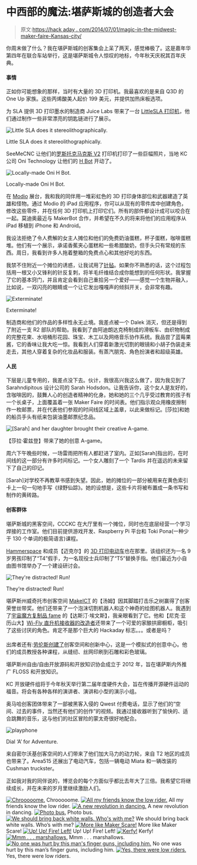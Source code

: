 # 中西部的魔法:堪萨斯城的创造者大会

> 原文:[https://hack aday . com/2014/07/01/magic-in-the-midwest-maker-faire-Kansas-city/](https://hackaday.com/2014/07/01/magic-in-the-midwest-maker-faire-kansas-city/)

你周末做了什么？我在堪萨斯城的创客集会上呆了两天，感觉棒极了。这是嘉年华第四年在联合车站举行，这是堪萨斯城令人惊叹的地标，今年秋天庆祝其百年庆典。

#### **事情**

正如你可能想象的那样，当时有大量的 3D 打印机。我最喜欢的是来自 Q3D 的 One Up 家族。这些丙烯酸美人起价 199 美元，并提供加热床板选项。

为 SLA 提供 3D 打印墨水的制造商 Juice Labs 带来了一台 [LittleSLA 打印机](http://www.littlesla.com/)，他们通过制作一些非常漂亮的钥匙链进行了展示。

![Little SLA does it stereolithographically.](../Images/0298c992d1942fdf09d881e6901ed541.png)

Little SLA does it stereolithographically.

SeeMeCNC 让他们的[罗斯托克马克斯 V2](http://seemecnc.com/products/rostock-max-complete-kit) 打印机打印了一些巨幅照片，当地 KC 公司 Oni Technology 让他们的 [H Bot](http://onitechnology.com/) 开动了。

![Locally-made Oni H Bot.](../Images/6c8649947b63a08f43062ef6a84694e4.png)

Locally-made Oni H Bot.

在 [Modio](http://modio3d.com/) 展台，我和我的同伴用一堆彩虹色的 3D 打印身体部位和武器建造了英雄和怪物。通过 Modio 的 iPad 应用程序，你可以从现有的零件库中创建角色，修改这些零件，并在任何 3D 打印机上打印它们。所有的部件都设计成可以咬合在一起。莫迪奥最近与 MakerBot 合作，并希望在不久的将来将他们的应用程序从 iPad 移植到 iPhone 和 Android。

我设法拒绝了令人费解的女主人摊位和他们的免费奶油蛋糕，杯子蛋糕，咖啡蛋糕堆。他们有一个展示，承诺香蕉夹心蛋糕和一些希腊酸奶，但手头只有常规的东西。周日，我看到许多人拖着整箱的免费点心和其他好吃的东西。

我禁不住附近一个摊位的诱惑，让我试用了[针毡](http://www.feltalive.com/links.htm)。如果你不熟悉的话，这个过程包括用一根又小又锋利的针反复刺，将羊毛纤维结合成你能想到的任何形状。我掌握了它的基本窍门，并且肯定会看到自己重拾另一个爱好——感觉一个生物并融入，比如说，一双闪亮的眼睛或一个让它发出嘎嘎声的倾斜开关，会非常有趣。

![Exterminate!](../Images/3fe8e67ac6f234bb27dbd73fa64bd587.png)

Exterminate!

制造商和他们的作品的多样性永无止境。我差点被一个 Dalek 消灭，但还是得到了附近一支 R2 部队的帮助。我看到了由阿迪朗达克椅制成的滑板车、由织物制成的完整花束、水培桶形花园、珠宝、木工以及网络音乐协作系统。我品尝了蓝莓果酱，它的香味让我大吃一惊。我看到人们穿着新激光切割的眼镜和小胡子伪装走来走去，其他人穿着复杂的化妆品和服装。有蒸汽朋克、角色扮演者和超级英雄。

#### **人民**

下层是儿童专用的，我差点没下去。伙计，我很高兴我这么做了，因为我见到了 Sarahndipitous 设计公司的 Sarah Hodsdon。让我告诉你，这个女人是友好的，含咖啡因的，鼓舞人心的创造者精神的化身。她和她的三个几乎受过教育的孩子有一个长桌子，上面覆盖着一张 Maker Faire 的时间表。他们指示观众用橡皮擦制作一枚邮票，并在代表他们参观的时间线区域上盖章，以此来做标记。[莎拉]和她的船员手头有纸来包装油墨邮票纪念品。

![[Sarah] and her daughter brought their creative A-game.](../Images/c3d87d1c83810f9213a324d39a5487aa.png)

【莎拉·霍兹登】带来了她的创意 A-game。

周六下午晚些时候，一场雷雨把所有人都赶进了室内。正如[Sarah]指出的，在时间线的这一部分有许多时间标记。一个女人雕刻了一个 Tardis 并在遥远的未来留下了自己的印记。

[Sarah]对学校不再教草书感到失望。因此，她的摊位的一部分被用来在黄色索引卡上一句一句地手写《绿野仙踪》。她的设想是，这些卡片将被布置成一条书写和制作的黄砖路。

#### **创客群体**

堪萨斯城的黑客空间，CCCKC 在大厅里有一个摊位，同时也在底层经营一个学习焊接的工作室。他们目前提供游戏开发、Raspberry Pi 平台和 Toki Pona(一种少于 130 个单词的极简语言)课程。

[Hammerspace](http://www.hammerspacehobby.com/) 和成员【迈克尔】的 [3D 打印电动车](http://www.kshb.com/news/science-tech/kc-man-is-1st-in-us-to-3-d-print-a-moving-vehicle)也在那里。该组织还为一名 9 岁男孩印制了“T4”假手，为一名现役士兵印制了“T5”替换手指。他们最近为小自由图书馆举办了一个建设研讨会。

![They're distracted! Run!](../Images/95e64d780ecd5e1ea86671fdc90d770c.png)

They’re distracted! Run!

堪萨斯州威奇托市创客空间 [MakeICT](http://makeict.org) 的【汤姆】因其脚踏打击乐之树赢得了创客荣誉丝带奖。他们还带来了一个泡沫切割机器人和这个神奇的绘图机器人。我遇到了[宇宙魔方复制品 fame](http://hackaday.com/2014/03/12/prop-replica-tesseract-case-has-some-serious-tech-inside/) 的【达斯汀·埃文斯】，我亲眼看到了它。他和【尼克·亚历山大】[Wi-Fly 直升机接收器的改造者](http://hackaday.com/2012/06/04/wi-fli-copter-broken-harvest-the-parts/)还带来了一个可爱的家酿拱廊橱柜，吸引了这些讨厌的角色。肯定不是那个巨大的 Hackaday 标志。。。或者是吗？

#### 

出席者还有:[劳伦斯创建了](http://lawrencecreates.info/)创客空间和创新中心，这是一个模拟式的创意中心。他们的成员教授各种课程，从缝纫、丝网印刷到石雕和彩色玻璃。

堪萨斯州自由/自由开放源码和开放知识协会成立于 2012 年，旨在堪萨斯内外推广 FLOSS 和开放知识。

KC 开放硬件组将于今年秋天举行第二届年度硬件大会，旨在传播开源硬件运动的福音。将会有各种各样的演讲者、演讲和小型的演示小组。

奥马哈创客团体带来了一部被黑客入侵的 Qwest 付费电话，显示了他们的“空间、过去的事件，当然还有他们的创作”的视频。我通过接收器听到了愉快的、适合跳舞的音乐，这与他们的社区冒险的蒙太奇很好地配合。

![playphone](../Images/677f48cf0d537e6296681e1a1f88e9b4.png)

Dial ‘A’ for Adventure.

来自密尔沃基创客空间的人们带来了他们加大马力的动力轮，来自 T2 地区的成员也带来了。Area515 还展出了电动汽车，包括一辆电动 Miata 和一辆改装的 Cushman truckster。

正如我对我的同伴说的，博览会的每个方面似乎都比去年大了三倍。我希望它将继续成长，并在未来的岁月里继续激励人们。

 [![Chrooooome.](../Images/424374fc6d337bd611d2de65daf24d06.png "20140628_152832")](https://hackaday.com/2014/07/01/magic-in-the-midwest-maker-faire-kansas-city/20140628_152832/) Chrooooome. [![All my friends know the low rider.](../Images/d6c18bc30a90562caaff2cc0de530649.png "20140628_152820")](https://hackaday.com/2014/07/01/magic-in-the-midwest-maker-faire-kansas-city/20140628_152820/) All my friends know the low rider. [![A new revolution in dancing.](../Images/f148573b262f2e5650f406ad10cd4658.png "20140628_122203")](https://hackaday.com/2014/07/01/magic-in-the-midwest-maker-faire-kansas-city/20140628_122203/) A new revolution in dancing. [![Photo bus.](../Images/4f66640001c98615ea0613506a28cc82.png "20140629_130326")](https://hackaday.com/2014/07/01/magic-in-the-midwest-maker-faire-kansas-city/20140629_130326/) Photo bus. [![We should bring back white walls. Who's with me?](../Images/54145c97827201103c8d7cb09a44036a.png "20140628_153018")](https://hackaday.com/2014/07/01/magic-in-the-midwest-maker-faire-kansas-city/20140628_153018/) We should bring back white walls. Who’s with me? [![More like Maker Scare!](../Images/0c72e455a50369f28a23f5bb8d025916.png)](https://hackaday.com/2014/07/01/magic-in-the-midwest-maker-faire-kansas-city/20140628_123830/) More like Maker Scare! [![Up! Up! Fire! Left!](../Images/2cb808e11c50d205edcb20227685a8ca.png "arcade")](https://hackaday.com/2014/07/01/magic-in-the-midwest-maker-faire-kansas-city/20140628_121413/) Up! Up! Fire! Left! [![Kerfy!](../Images/55641307044b2c02738a973d37a1d343.png "Kerfy.")](https://hackaday.com/2014/07/01/magic-in-the-midwest-maker-faire-kansas-city/20140628_133621/) Kerfy! [![Mmm . . . marshallows.](../Images/87f3f7e11bf61f406a3b09655c265e68.png "20140628_120728")](https://hackaday.com/2014/07/01/magic-in-the-midwest-maker-faire-kansas-city/20140628_120728/) Mmm . . . marshallows. [![No one was hurt by this man's finger guns, including him.](../Images/06519cd05a35b7b86a0e8800be1e786f.png "IMG_20140628_124522")](https://hackaday.com/2014/07/01/magic-in-the-midwest-maker-faire-kansas-city/img_20140628_124522/) No one was hurt by this man’s finger guns, including him. [![Yes, there were low riders.](../Images/980704e5611ea49ff89ba7bb81a052e3.png "20140628_152934")](https://hackaday.com/2014/07/01/magic-in-the-midwest-maker-faire-kansas-city/20140628_152934/) Yes, there were low riders.